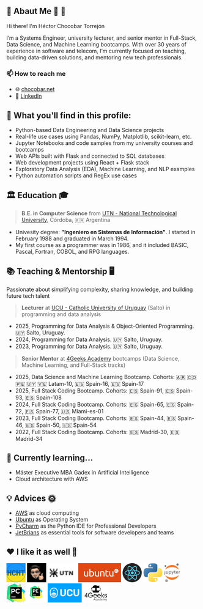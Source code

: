 ## 🦁 Abaut Me 🦮 🐍

Hi there! I'm Héctor Chocobar Torrejón

I’m a Systems Engineer, university lecturer, and senior mentor in Full-Stack, Data Science, and Machine Learning bootcamps. With over 30 years of experience in software and telecom, I’m currently focused on teaching, building data-driven solutions, and mentoring new tech professionals.

### 📫 How to reach me

- 🌐 [chocobar.net](https://chocobar.net)
- 🔗 [LinkedIn](https://www.linkedin.com/in/hector-chocobar/)

## 🚀 What you'll find in this profile:

- Python-based Data Engineering and Data Science projects
- Real-life use cases using Pandas, NumPy, Matplotlib, scikit-learn, etc.
- Jupyter Notebooks and code samples from my university courses and bootcamps
- Web APIs built with Flask and connected to SQL databases
- Web development projects using React + Flask stack
- Exploratory Data Analysis (EDA), Machine Learning, and NLP examples
- Python automation scripts and RegEx use cases

## 🏛️ Education 🎓

> **B.E. in Computer Science** from [UTN - National Technological University](https://www.utn.edu.ar/es/), Córdoba, 🇦🇷 Argentina

- Univesity degree: **"Ingeniero en Sistemas de Información"**. I started in February 1988 and graduated in March 1994.
- My first course as a programmer was in 1986, and it included BASIC, Pascal, Fortran, COBOL, and RPG languages.

## 📚 Teaching & Mentorship 🖥️

Passionate about simplifying complexity, sharing knowledge, and building future tech talent


> **Lecturer** at [UCU - Catholic University of Uruguay](https://ucu.edu.uy) (Salto) in programming and data analysis

- 2025, Programming for Data Analysis & Object-Oriented Programming. 🇺🇾 Salto, Uruguay.
- 2024, Programming for Data Analysis. 🇺🇾 Salto, Uruguay.
- 2023, Programming for Data Analysis. 🇺🇾 Salto, Uruguay.

> **Senior Mentor** at [4Geeks Academy](https://4geeksacademy.com/) bootcamps (Data Science, Machine Learning, and Full-Stack tracks)

- 2025, Data Science and Machine Learning Bootcamp. Cohorts: 🇦🇷 🇨🇴 🇵🇪 🇺🇾 🇻🇪 Latam-10, 🇪🇸 Spain-16, 🇪🇸 Spain-17
- 2025, Full Stack Coding Bootcamp. Cohorts: 🇪🇸 Spain-91, 🇪🇸 Spain-93, 🇪🇸 Spain-108
- 2024, Full Stack Coding Bootcamp. Cohorts: 🇪🇸 Spain-65, 🇪🇸 Spain-72, 🇪🇸 Spain-77, 🇺🇸 Miami-es-01
- 2023, Full Stack Coding Bootcamp. Cohorts: 🇪🇸 Spain-44, 🇪🇸 Spain-46, 🇪🇸 Spain-50, 🇪🇸 Spain-54
- 2022, Full Stack Coding Bootcamp. Cohorts: 🇪🇸 Madrid-30, 🇪🇸 Madrid-34

## 🌱 Currently learning...

- Máster Executive MBA Gadex in Artificial Intelligence
- Cloud architecture with AWS

## 💡 Advices 🌞 

- [AWS](https://aws.amazon.com/) as cloud computing
- [Ubuntu](https://ubuntu.com/download/desktop) as Operating System
- [PyCharm](https://www.jetbrains.com/pycharm/download/) as the Python IDE for Professional Developers
- [JetBrians](https://www.jetbrains.com/) as essential tools for software developers and teams


## ❤️ I like it as well 🚀

<img src="./img/logo-hcht-uk.jpg"
     width="50" height="50"
     alt="I stand with Ukraine">
<img src="./img/gravatar-hector.png"
     height="50"
     alt="Avatar de Héctor">
<img src="./img/logo-utn.png"
     height="50"
     alt="Universidad Tecnológica Nacional">
<img src="./img/logo-ubuntu.png"
     height="50"
     alt="Logo Ubuntu">
<img src="./img/logo-reactjs.png"
     height="50"
     alt="Logo React">
<img src="./img/logo-python.png"
     height="50"
     alt="Logo Python">
<img src="./img/logo-jupyter.svg"
     height="50"
     alt="Logo Jupyter">
<img src="./img/logo-pycharm.jpeg"
     height="50"
     alt="Logo PyCharm">
<img src="./img/logo-pycharm-edu.jpeg"
     height="50"
     alt="Logo PyCharm">
<img src="./img/logo-ucu.png"
     height="50"
     alt="Logo Catholic University of Uruguay">
<img src="./img/logo-4geeks.png"
     height="50"
     alt="Logo 4Geeks Academy">

